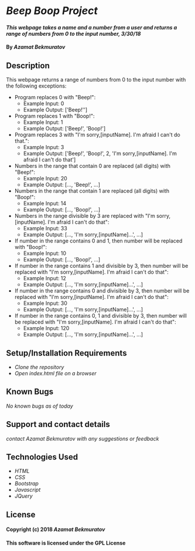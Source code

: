 # _Beep Boop Project_

#### _This webpage takes a name and a number from a user and returns a range of numbers from 0 to the input number, 3/30/18_

#### By _**Azamat Bekmuratov**_

## Description

This webpage returns a range of numbers from 0 to the input number with the following exceptions:
* Program replaces 0 with "Beep!":
  * Example Input: 0
  * Example Output: ['Beep!'']
* Program replaces 1 with "Boop!":
  * Example Input: 1
  * Example Output: ['Beep!', 'Boop!']
* Program replaces 3 with "I'm sorry,[inputName]. I'm afraid I can't do that.":
  * Example Input: 3
  * Example Output: ['Beep!', 'Boop!', 2, 'I'm sorry,[inputName]. I'm afraid I can't do that']
* Numbers in the range that contain 0 are replaced (all digits) with "Beep!":
  * Example Input: 20
  * Example Output: [..., 'Beep!', ...]
* Numbers in the range that contain 1 are replaced (all digits) with "Boop!":
  * Example Input: 14
  * Example Output: [..., 'Boop!', ...]
* Numbers in the range divisible by 3 are replaced with "I'm sorry,[inputName]. I'm afraid I can't do that":
  * Example Input: 33
  * Example Output: [..., 'I'm sorry,[inputName]...', ...]
* If number in the range contains 0 and 1, then number will be replaced with "Boop!":
  * Example Input: 10
  * Example Output: [..., 'Boop!', ...]
* If number in the range contains 1 and divisible by 3, then number will be replaced with "I'm sorry,[inputName]. I'm afraid I can't do that":
  * Example Input: 12
  * Example Output: [..., 'I'm sorry,[inputName]...', ...]
* If number in the range contains 0 and divisible by 3, then number will be replaced with "I'm sorry,[inputName]. I'm afraid I can't do that":
  * Example Input: 30
  * Example Output: [..., 'I'm sorry,[inputName]...', ...]
* If number in the range contains 0, 1 and divisible by 3, then number will be replaced with "I'm sorry,[inputName]. I'm afraid I can't do that":
  * Example Input: 120
  * Example Output: [..., 'I'm sorry,[inputName]...', ...]

## Setup/Installation Requirements

* _Clone the repository_
* _Open index.html file on a browser_

## Known Bugs

_No known bugs as of today_

## Support and contact details

_contact Azamat Bekmuratov with any suggestions or feedback_

## Technologies Used

* _HTML_
* _CSS_
* _Bootstrap_
* _Javascript_
* _JQuery_

## License

#### Copyright (c) 2018 **_Azamat Bekmuratov_**
#### This software is licensed under the GPL License
